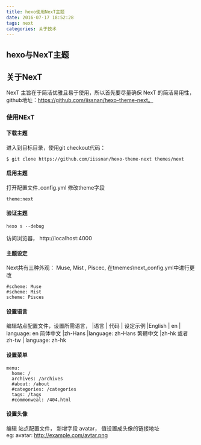 ```yaml
---
title: hexo使用NexT主题
date: 2016-07-17 18:52:28
tags: next
categories: 关于技术
---
```

## hexo与NexT主题
## 关于NexT
NexT 主旨在于简洁优雅且易于使用，所以首先要尽量确保 NexT 的简洁易用性，github地址：https://github.com/iissnan/hexo-theme-next。
### 使用NExT
#### 下载主题
进入到目标目录，使用git checkout代码：
```
$ git clone https://github.com/iissnan/hexo-theme-next themes/next
```
#### 启用主题
打开配置文件_config.yml
修改theme字段
```
theme:next
```
#### 验证主题

```
hexo s --debug
```
访问浏览器， http://localhost:4000

#### 主题设定
Next共有三种外观： Muse, Mist , Piscec,
在tmemes\next\_config.yml中进行更改
```
#scheme: Muse
#scheme: Mist
scheme: Pisces
```
####  设置语言
编辑站点配置文件，设置所需语言，
|语言 |	代码 |	设定示例
|English |	en |	language: en
简体中文 	|zh-Hans 	|language: zh-Hans
繁體中文 	|zh-hk 或者 zh-tw | 	language: zh-hk

####  设置菜单
```
menu:
  home: /
  archives: /archives
  #about: /about
  #categories: /categories
  tags: /tags
  #commonweal: /404.html
  ```

####  设置头像
编辑 站点配置文件， 新增字段 avatar， 值设置成头像的链接地址  
eg: avatar: http://example.com/avtar.png